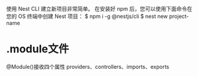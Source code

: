使用 Nest CLI 建立新项目非常简单。 在安装好 npm 后，您可以使用下面命令在您的 OS 终端中创建 Nest 项目：
$ npm i -g @nestjs/cli
$ nest new project-name

# .module文件
@Module()接收四个属性 providers、controllers、imports、exports